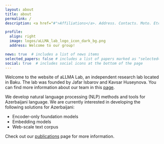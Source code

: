 ```yaml
---
layout: about
title: about
permalink: /
description: <a href="#">Affiliations</a>. Address. Contacts. Moto. Etc.

profile:
  align: right
  image: logos/aLLMA_lab_logo_icon_dark_bg.png
  address: Welcome to our group!

news: true  # includes a list of news items
selected_papers: false # includes a list of papers marked as "selected={true}"
social: true  # includes social icons at the bottom of the page
---
```


Welcome to the website of aLLMA Lab, an independent research lab located in Baku. The lab was founded by Jafar Isbarov and Kavsar Huseynova. You can find more information about our team in this <a href="/team/">page</a>.

We develop natural language processing (NLP) methods and tools for Azerbaijani language. We are currently interested in developing the following solutions for Azerbaijani:

- Encoder-only foundation models
- Embedding models
- Web-scale text corpus

Check out our <a href="/publications/">publications</a> page for more information. 
